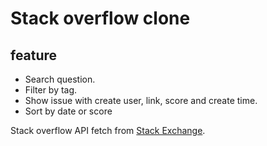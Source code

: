# Stack overflow clone
## feature
+ Search question.
+ Filter by tag.
+ Show issue with create user, link, score and create time.
+ Sort by date or score

Stack overflow API fetch from [Stack Exchange](https://api.stackexchange.com/docs).
